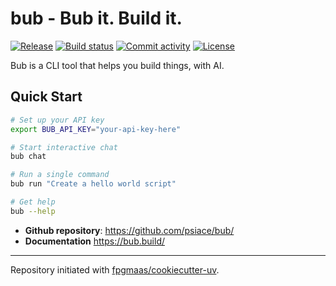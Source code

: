 # bub - Bub it. Build it.

[![Release](https://img.shields.io/github/v/release/psiace/bub)](https://img.shields.io/github/v/release/psiace/bub)
[![Build status](https://img.shields.io/github/actions/workflow/status/psiace/bub/main.yml?branch=main)](https://github.com/psiace/bub/actions/workflows/main.yml?query=branch%3Amain)
[![Commit activity](https://img.shields.io/github/commit-activity/m/psiace/bub)](https://img.shields.io/github/commit-activity/m/psiace/bub)
[![License](https://img.shields.io/github/license/psiace/bub)](https://img.shields.io/github/license/psiace/bub)

Bub is a CLI tool that helps you build things, with AI.

## Quick Start

```bash
# Set up your API key
export BUB_API_KEY="your-api-key-here"

# Start interactive chat
bub chat

# Run a single command
bub run "Create a hello world script"

# Get help
bub --help
```

- **Github repository**: <https://github.com/psiace/bub/>
- **Documentation** <https://bub.build/>

---

Repository initiated with [fpgmaas/cookiecutter-uv](https://github.com/fpgmaas/cookiecutter-uv).

